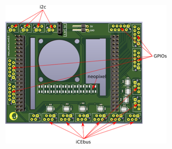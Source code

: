![myo_shield](https://github.com/Roboy/myo_shield/blob/RS485/images/myo_shield.png?raw=true "myo_shield")
